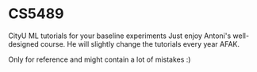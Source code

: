 # CS5489
CityU ML tutorials for your baseline experiments
Just enjoy Antoni's well-designed course. He will slightly change the tutorials every year AFAK.

Only for reference and might contain a lot of mistakes :)
